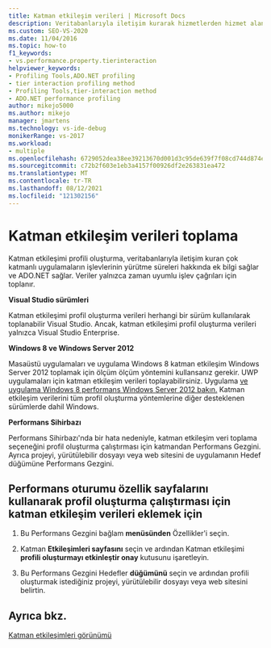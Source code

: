```yaml
---
title: Katman etkileşim verileri | Microsoft Docs
description: Veritabanlarıyla iletişim kurarak hizmetlerden hizmet alan çok katmanlı uygulamalar için katman profili oluşturma ADO.NET öğrenin.
ms.custom: SEO-VS-2020
ms.date: 11/04/2016
ms.topic: how-to
f1_keywords:
- vs.performance.property.tierinteraction
helpviewer_keywords:
- Profiling Tools,ADO.NET profiling
- tier interaction profiling method
- Profiling Tools,tier-interaction method
- ADO.NET performance profiling
author: mikejo5000
ms.author: mikejo
manager: jmartens
ms.technology: vs-ide-debug
monikerRange: vs-2017
ms.workload:
- multiple
ms.openlocfilehash: 6729052dea38ee39213670d001d3c95de639f7f08cd744d874e502f434073146
ms.sourcegitcommit: c72b2f603e1eb3a4157f00926df2e263831ea472
ms.translationtype: MT
ms.contentlocale: tr-TR
ms.lasthandoff: 08/12/2021
ms.locfileid: "121302156"
---
```

# <a name="collect-tier-interaction-data"></a>Katman etkileşim verileri toplama

Katman etkileşimi profili oluşturma, veritabanlarıyla iletişim kuran çok katmanlı uygulamaların işlevlerinin yürütme süreleri hakkında ek bilgi sağlar ve ADO.NET sağlar. Veriler yalnızca zaman uyumlu işlev çağrıları için toplanır.

**Visual Studio sürümleri**

Katman etkileşimi profil oluşturma verileri herhangi bir sürüm kullanılarak toplanabilir Visual Studio. Ancak, katman etkileşimi profil oluşturma verileri yalnızca Visual Studio Enterprise.

**Windows 8 ve Windows Server 2012**

Masaüstü uygulamaları ve uygulama Windows 8 katman etkileşim Windows Server 2012 toplamak için ölçüm ölçüm yöntemini kullansanız gerekir. UWP uygulamaları için katman etkileşim verileri toplayabilirsiniz. Uygulama [ve uygulama Windows 8 performans Windows Server 2012 bakın.](../profiling/performance-tools-on-windows-8-and-windows-server-2012-applications.md) Katman etkileşim verilerini tüm profil oluşturma yöntemlerine diğer desteklenen sürümlerde dahil Windows.

**Performans Sihirbazı**

Performans Sihirbazı'nda bir hata nedeniyle, katman etkileşim veri toplama seçeneğini profil oluşturma çalıştırması için katmandan Performans Gezgini. Ayrıca projeyi, yürütülebilir dosyayı veya web sitesini de uygulamanın Hedef düğümüne Performans Gezgini.

## <a name="to-add-tier-interaction-data-to-a-profiling-run-by-using-the-performance-session-property-pages"></a>Performans oturumu özellik sayfalarını kullanarak profil oluşturma çalıştırması için katman etkileşim verileri eklemek için

1. Bu Performans Gezgini bağlam **menüsünden** Özellikler'i seçin.

2. Katman **Etkileşimleri sayfasını** seçin ve ardından Katman etkileşimi **profili oluşturmayı etkinleştir onay** kutusunu işaretleyin.

3. Bu Performans Gezgini Hedefler **düğümünü** seçin ve ardından profili oluşturmak istediğiniz projeyi, yürütülebilir dosyayı veya web sitesini belirtin.

## <a name="see-also"></a>Ayrıca bkz.

[Katman etkileşimleri görünümü](../profiling/tier-interactions-view.md)

